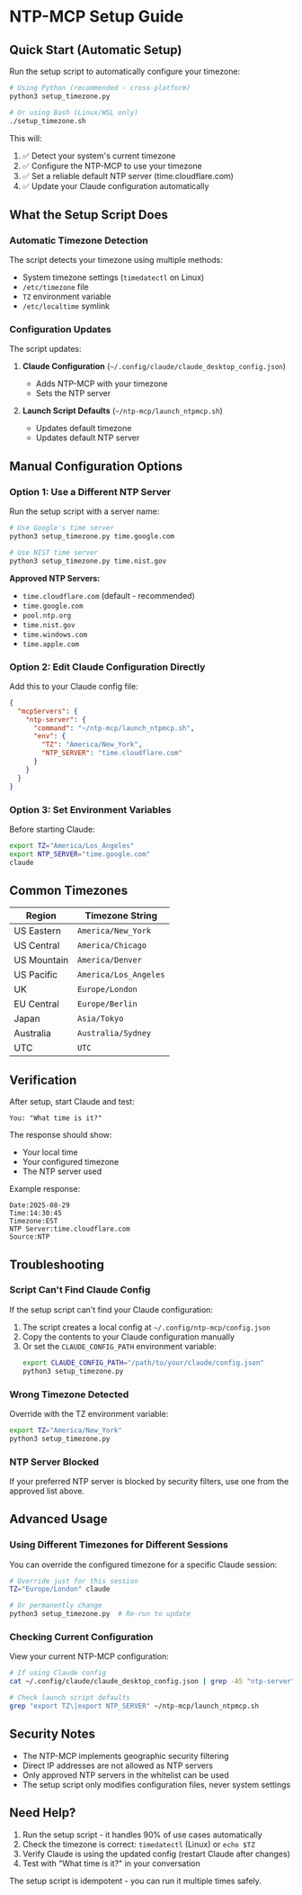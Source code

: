 # NTP-MCP Setup Guide

## Quick Start (Automatic Setup)

Run the setup script to automatically configure your timezone:

```bash
# Using Python (recommended - cross-platform)
python3 setup_timezone.py

# Or using Bash (Linux/WSL only)
./setup_timezone.sh
```

This will:
1. ✅ Detect your system's current timezone
2. ✅ Configure the NTP-MCP to use your timezone
3. ✅ Set a reliable default NTP server (time.cloudflare.com)
4. ✅ Update your Claude configuration automatically

## What the Setup Script Does

### Automatic Timezone Detection
The script detects your timezone using multiple methods:
- System timezone settings (`timedatectl` on Linux)
- `/etc/timezone` file
- `TZ` environment variable
- `/etc/localtime` symlink

### Configuration Updates
The script updates:
1. **Claude Configuration** (`~/.config/claude/claude_desktop_config.json`)
   - Adds NTP-MCP with your timezone
   - Sets the NTP server
   
2. **Launch Script Defaults** (`~/ntp-mcp/launch_ntpmcp.sh`)
   - Updates default timezone
   - Updates default NTP server

## Manual Configuration Options

### Option 1: Use a Different NTP Server

Run the setup script with a server name:

```bash
# Use Google's time server
python3 setup_timezone.py time.google.com

# Use NIST time server
python3 setup_timezone.py time.nist.gov
```

**Approved NTP Servers:**
- `time.cloudflare.com` (default - recommended)
- `time.google.com`
- `pool.ntp.org`
- `time.nist.gov`
- `time.windows.com`
- `time.apple.com`

### Option 2: Edit Claude Configuration Directly

Add this to your Claude config file:

```json
{
  "mcpServers": {
    "ntp-server": {
      "command": "~/ntp-mcp/launch_ntpmcp.sh",
      "env": {
        "TZ": "America/New_York",
        "NTP_SERVER": "time.cloudflare.com"
      }
    }
  }
}
```

### Option 3: Set Environment Variables

Before starting Claude:

```bash
export TZ="America/Los_Angeles"
export NTP_SERVER="time.google.com"
claude
```

## Common Timezones

| Region | Timezone String |
|--------|----------------|
| US Eastern | `America/New_York` |
| US Central | `America/Chicago` |
| US Mountain | `America/Denver` |
| US Pacific | `America/Los_Angeles` |
| UK | `Europe/London` |
| EU Central | `Europe/Berlin` |
| Japan | `Asia/Tokyo` |
| Australia | `Australia/Sydney` |
| UTC | `UTC` |

## Verification

After setup, start Claude and test:

```
You: "What time is it?"
```

The response should show:
- Your local time
- Your configured timezone
- The NTP server used

Example response:
```
Date:2025-08-29
Time:14:30:45
Timezone:EST
NTP Server:time.cloudflare.com
Source:NTP
```

## Troubleshooting

### Script Can't Find Claude Config
If the setup script can't find your Claude configuration:

1. The script creates a local config at `~/.config/ntp-mcp/config.json`
2. Copy the contents to your Claude configuration manually
3. Or set the `CLAUDE_CONFIG_PATH` environment variable:
   ```bash
   export CLAUDE_CONFIG_PATH="/path/to/your/claude/config.json"
   python3 setup_timezone.py
   ```

### Wrong Timezone Detected
Override with the TZ environment variable:

```bash
export TZ="America/New_York"
python3 setup_timezone.py
```

### NTP Server Blocked
If your preferred NTP server is blocked by security filters, use one from the approved list above.

## Advanced Usage

### Using Different Timezones for Different Sessions

You can override the configured timezone for a specific Claude session:

```bash
# Override just for this session
TZ="Europe/London" claude

# Or permanently change
python3 setup_timezone.py  # Re-run to update
```

### Checking Current Configuration

View your current NTP-MCP configuration:

```bash
# If using Claude config
cat ~/.config/claude/claude_desktop_config.json | grep -A5 "ntp-server"

# Check launch script defaults
grep "export TZ\|export NTP_SERVER" ~/ntp-mcp/launch_ntpmcp.sh
```

## Security Notes

- The NTP-MCP implements geographic security filtering
- Direct IP addresses are not allowed as NTP servers
- Only approved NTP servers in the whitelist can be used
- The setup script only modifies configuration files, never system settings

## Need Help?

1. Run the setup script - it handles 90% of use cases automatically
2. Check the timezone is correct: `timedatectl` (Linux) or `echo $TZ`
3. Verify Claude is using the updated config (restart Claude after changes)
4. Test with "What time is it?" in your conversation

The setup script is idempotent - you can run it multiple times safely.